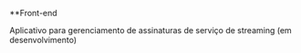 **Front-end

Aplicativo para gerenciamento de assinaturas de serviço de streaming (em desenvolvimento)

